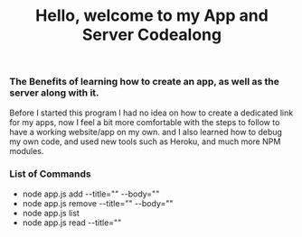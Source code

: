 <header>
  <h1>Hello, welcome to my App and Server Codealong</h1>
</header>
<main>
  <h3>The Benefits of learning how to create an app, as well as the server along with it.</h3>
  <p>Before I started this program I had no idea on how to create a dedicated link for my apps, now I feel a bit more comfortable with the steps to follow to have a working website/app on my own. and I also learned how to debug my own code, and used new tools such as Heroku, and much more NPM modules.</p>


  <h3>List of Commands</h3>
  <ul>
    <li>node app.js add --title="" --body=""</li>
    <li>node app.js remove --title="" --body=""</li>
    <li>node app.js list</li>
    <li>node app.js read --title=""</li>
  </ul>
</main>






